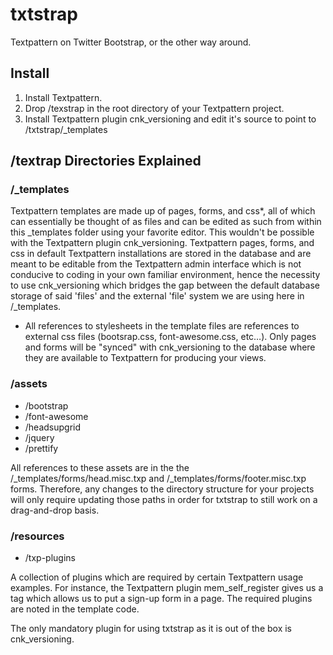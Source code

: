 txtstrap
========

Textpattern on Twitter Bootstrap, or the other way around.


## Install

1. Install Textpattern.
2. Drop /texstrap in the root directory of your Textpattern project.
3. Install Textpattern plugin cnk_versioning and edit it's source to point to /txtstrap/_templates 



## /textrap Directories Explained

### /_templates

Textpattern templates are made up of pages, forms, and css*, all of which can essentially be thought of as files and can be edited as such from within this _templates folder using your favorite editor. This wouldn't be possible with the Textpattern plugin cnk_versioning. Textpattern pages, forms, and css in default Textpattern installations are stored in the database and are meant to be editable from the Textpattern admin interface which is not conducive to coding in your own familiar environment, hence the necessity to use cnk_versioning which bridges the gap between the default database storage of said 'files' and the external 'file' system we are using here in /_templates.

* All references to stylesheets in the template files are references to external css files (bootsrap.css, font-awesome.css, etc…). Only pages and forms will be "synced" with cnk_versioning to the database where they are available to Textpattern for producing your views.

### /assets

* /bootstrap
* /font-awesome
* /headsupgrid
* /jquery
* /prettify

All references to these assets are in the the /_templates/forms/head.misc.txp and /_templates/forms/footer.misc.txp forms. Therefore, any changes to the directory structure for your projects will only require updating those paths in order for txtstrap to still work on a  drag-and-drop basis.

### /resources

* /txp-plugins

A collection of plugins which are required by certain Textpattern usage examples. For instance, the Textpattern plugin mem_self_register gives us a tag which allows us to put a sign-up form in a page. The required plugins are noted in the template code.

The only mandatory plugin for using txtstrap as it is out of the box is cnk_versioning.